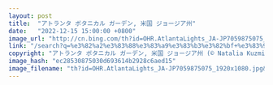 ```yaml
---
layout: post
title:  "アトランタ ボタニカル ガーデン, 米国 ジョージア州"
date:   "2022-12-15 15:00:00 +0800"
image_url: "http://cn.bing.com/th?id=OHR.AtlantaLights_JA-JP7059875075_1920x1080.jpg&rf=LaDigue_1920x1080.jpg&pid=hp"
link: "/search?q=%e3%82%a2%e3%83%88%e3%83%a9%e3%83%b3%e3%82%bf+%e3%83%9c%e3%82%bf%e3%83%8b%e3%82%ab%e3%83%ab+%e3%82%ac%e3%83%bc%e3%83%87%e3%83%b3&form=hpcapt&filters=HpDate%3a%2220221215_1500%22"
copyright: "アトランタ ボタニカル ガーデン, 米国 ジョージア州 (© Natalia Kuzmina/Alamy)"
image_hash: "ec28530875030d693614b2928c6aed15"
image_filename: "th?id=OHR.AtlantaLights_JA-JP7059875075_1920x1080.jpg&rf=LaDigue_1920x1080.jpg&pid=hp"
---
```


